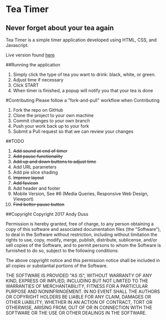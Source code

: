 # Tea Timer
## Never forget about your tea again

Tea Timer is a simple timer application developed using HTML, CSS, and Javascript.

Live version found [here](http://www.andyduss.com/teatimer)

##Running the application
1. Simply click the type of tea you want to drink: black, white, or green.
2. Adjust time if necessary
3. Click START
4. When timer is finished, a popup will notify you that your tea is done

#Contributing
Please follow a "fork-and-pull" workflow when Contributing
1. Fork the repo on GitHub
2. Clone the project to your own machine
3. Commit changes to your own branch
4. Push your work back up to your fork
5. Submit a Pull request so that we can review your changes

##TODO
1. ~~Add sound at end of timer~~
2. ~~Add pause functionality~~
3. ~~Add up and down buttons to adjust time~~
4. Add URL parameters
5. Add pie slice shading
6. ~~Improve layout~~
7. ~~Add favicon~~
8. Add header and footer
9. Mobile Version, See #6 (Media Queries, Responsive Web Design, Viewport)
10. ~~Find better pause button~~

##Copyright
Copyright 2017 Andy Duss

Permission is hereby granted, free of charge, to any person obtaining a copy of this software and associated documentation files (the "Software"), to deal in the Software without restriction, including without limitation the rights to use, copy, modify, merge, publish, distribute, sublicense, and/or sell copies of the Software, and to permit persons to whom the Software is furnished to do so, subject to the following conditions:

The above copyright notice and this permission notice shall be included in all copies or substantial portions of the Software.

THE SOFTWARE IS PROVIDED "AS IS", WITHOUT WARRANTY OF ANY KIND, EXPRESS OR IMPLIED, INCLUDING BUT NOT LIMITED TO THE WARRANTIES OF MERCHANTABILITY, FITNESS FOR A PARTICULAR PURPOSE AND NONINFRINGEMENT. IN NO EVENT SHALL THE AUTHORS OR COPYRIGHT HOLDERS BE LIABLE FOR ANY CLAIM, DAMAGES OR OTHER LIABILITY, WHETHER IN AN ACTION OF CONTRACT, TORT OR OTHERWISE, ARISING FROM, OUT OF OR IN CONNECTION WITH THE SOFTWARE OR THE USE OR OTHER DEALINGS IN THE SOFTWARE.
